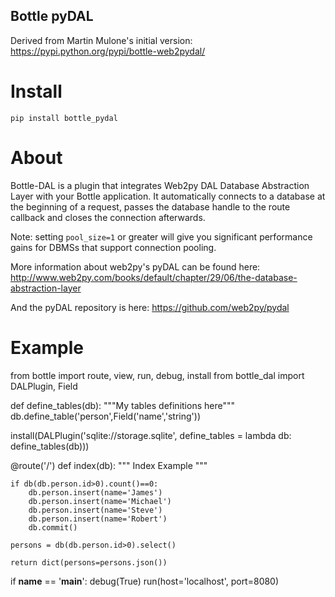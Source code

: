 Bottle pyDAL
---------------------------------------------------------------------------

Derived from Martin Mulone's initial version:
https://pypi.python.org/pypi/bottle-web2pydal/

# Install


`pip install bottle_pydal`


# About

Bottle-DAL is a plugin that integrates Web2py DAL Database Abstraction Layer
with your Bottle application. It automatically connects to a database at the
beginning of a request, passes the database handle to the route callback and
closes the connection afterwards.

Note: setting `pool_size=1` or greater will give you significant performance
      gains for DBMSs that support connection pooling.

More information about web2py's pyDAL can be found here:
http://www.web2py.com/books/default/chapter/29/06/the-database-abstraction-layer

And the pyDAL repository is here:
https://github.com/web2py/pydal


# Example

from bottle import route, view, run, debug, install
from bottle_dal import DALPlugin, Field

def define_tables(db):
    """My tables definitions here"""
    db.define_table('person',Field('name','string'))

install(DALPlugin('sqlite://storage.sqlite',
                  define_tables = lambda db: define_tables(db)))

@route('/')
def index(db):
    """ Index Example """

    if db(db.person.id>0).count()==0:
        db.person.insert(name='James')
        db.person.insert(name='Michael')
        db.person.insert(name='Steve')
        db.person.insert(name='Robert')
        db.commit()

    persons = db(db.person.id>0).select()

    return dict(persons=persons.json())

if __name__ == '__main__':
    debug(True)
    run(host='localhost', port=8080)